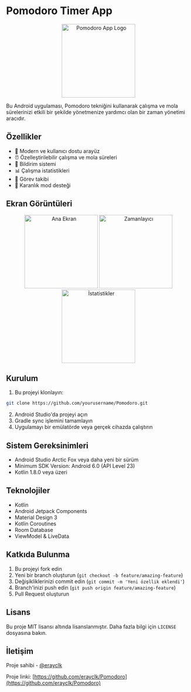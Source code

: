 # Pomodoro Timer App

<div align="center">
  <img src="screenshots/logo.png" alt="Pomodoro App Logo" width="200"/>
</div>

Bu Android uygulaması, Pomodoro tekniğini kullanarak çalışma ve mola sürelerinizi etkili bir şekilde yönetmenize yardımcı olan bir zaman yönetimi aracıdır.

## Özellikler

- 📱 Modern ve kullanıcı dostu arayüz
- ⏰ Özelleştirilebilir çalışma ve mola süreleri
- 🔔 Bildirim sistemi
- 📊 Çalışma istatistikleri
- 🎯 Görev takibi
- 🌙 Karanlık mod desteği

## Ekran Görüntüleri

<div align="center">
  <img src="screenshots/screenshot1.png" alt="Ana Ekran" width="200"/>
  <img src="screenshots/screenshot2.png" alt="Zamanlayıcı" width="200"/>
  <img src="screenshots/screenshot3.png" alt="İstatistikler" width="200"/>
</div>

## Kurulum

1. Bu projeyi klonlayın:
```bash
git clone https://github.com/yourusername/Pomodoro.git
```

2. Android Studio'da projeyi açın
3. Gradle sync işlemini tamamlayın
4. Uygulamayı bir emülatörde veya gerçek cihazda çalıştırın

## Sistem Gereksinimleri

- Android Studio Arctic Fox veya daha yeni bir sürüm
- Minimum SDK Version: Android 6.0 (API Level 23)
- Kotlin 1.8.0 veya üzeri

## Teknolojiler

- Kotlin
- Android Jetpack Components
- Material Design 3
- Kotlin Coroutines
- Room Database
- ViewModel & LiveData

## Katkıda Bulunma

1. Bu projeyi fork edin
2. Yeni bir branch oluşturun (`git checkout -b feature/amazing-feature`)
3. Değişikliklerinizi commit edin (`git commit -m 'Yeni özellik eklendi'`)
4. Branch'inizi push edin (`git push origin feature/amazing-feature`)
5. Pull Request oluşturun

## Lisans

Bu proje MIT lisansı altında lisanslanmıştır. Daha fazla bilgi için `LICENSE` dosyasına bakın.

## İletişim

Proje sahibi - [@erayclk](https://github.com/erayclk)

Proje linki: [https://github.com/erayclk/Pomodoro](https://github.com/erayclk/Pomodoro)
   
 